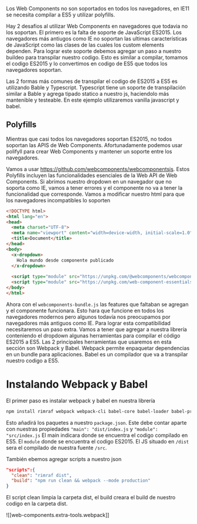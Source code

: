 Los Web Components no son soportados en todos los navegadores, en IE11 se necesita compilar a ES5 y utilizar polyfills.

Hay 2 desafios al utilizar Web Components en navegadores que todavia no los soportan. El primero es la falta de soporte de JavaScript ES2015. Los navegadores más antiugos como IE no soportan las ultimas características de JavaScript como las clases de las cuales los custom elements dependen.
Para lograr este soporte debemos agregar un paso a nuestro buildeo para transpilar nuestro codigo. Esto es similar a compilar, tomamos el codigo ES2015 y lo convertimos en codigo de ES5 que todos los navegadores soportan.

Las 2 formas más comunes de transpilar el codigo de ES2015 a ES5 es utilizando Bable y Typescript. Typescript tiene un soporte de transpilación similar a Bable y agrega tipado statico a nuestro js, haciendolo más mantenible y testeable. En este ejemplo utilizaremos vanilla javascript y babel.

## Polyfills

Mientras que casi todos los navegadores soportan ES2015, no todos soportan las APIS de Web Components. Afortunadamente podemos usar polifyll para crear Web Components y mantener un soporte entre los navegadores.

Vamos a usar https://github.com/webcomponents/webcomponentsjs. Estos Polyfills incluyen las funcionalidades esenciales de la Web API de Web Components. 
Si abrimos nuestro dropdown en un navegador que no soporta como IE, vamos a tener errores y el componente no va a tener la funcionalidad que corresponde. Vamos a modificar nuestro html para que los navegadores incompatibles lo soporten

```html
<!DOCTYPE html>
<html lang="en">
<head>
  <meta charset="UTF-8">
  <meta name="viewport" content="width=device-width, initial-scale=1.0">
  <title>Document</title>
</head>
<body>
  <x-dropdown>
    Hola mundo desde componente publicado
  </x-dropdown>
  
  <script type="module" src="https://unpkg.com/@webcomponents/webcomponentsjs@2.8.0/webcomponents-bundle.js"></script>
  <script type="module" src="https://unpkg.com/web-component-essentials@0.0.1/src/dropdown.js"></script>
</body>
</html>
```

Ahora con el ```webcomponents-bundle.js``` las features que faltaban se agregan y el componente funcionara. Esto hara que funcione en todos los navegadores modernos pero algunos todavía nos preocupamos por navegadores más antiguos como IE. Para lograr esta compatibilidad necesitaremos un paso extra. Vamos a tener que agregar a nuestra librería conteniendo el dropdown algunas herramientas para compilar el código ES2015 a ES5. Las 2 principales herramientas que usaremos en esta sección son Webpack y Babel. 
Webpack permite enpaquetar dependencias en un bundle para aplicaciones. Babel es un compilador que va a transpilar nuestro codigo a ES5.

# Instalando Webpack y Babel

El primer paso es instalar webpack y babel en nuestra librería

```bash
npm install rimraf webpack webpack-cli babel-core babel-loader babel-preset-env --save-dev
```

Esto añadirá los paquetes a nuestro ```package.json```. Este debe contar aparte con nuestras propiedades ```"main": "dist/index.js``` y ```"module": "src/index.js```
El main indicara donde se encuentra el codigo compilado en ES5. El ```module``` donde se encuentra el codigo ES2015. El JS situado en ```/dist``` sera el compilado de nuestra fuente ```/src```.

También ebemos agregar scripts a nuestro json
```json
"scripts":{ 
  "clean": "rimraf dist",
  "build": "npm run clean && webpack --mode production"
}
```

El script clean limpia la carpeta dist, el build creara el build de nuestro codigo en la carpeta dist.

![[web-components.extra-tools.webpack]]


